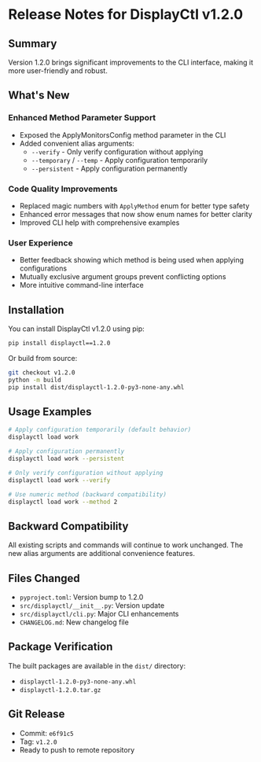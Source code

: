 # Release Notes for DisplayCtl v1.2.0

## Summary

Version 1.2.0 brings significant improvements to the CLI interface, making it more user-friendly and robust.

## What's New

### Enhanced Method Parameter Support
- Exposed the ApplyMonitorsConfig method parameter in the CLI
- Added convenient alias arguments:
  - `--verify` - Only verify configuration without applying
  - `--temporary` / `--temp` - Apply configuration temporarily  
  - `--persistent` - Apply configuration permanently

### Code Quality Improvements
- Replaced magic numbers with `ApplyMethod` enum for better type safety
- Enhanced error messages that now show enum names for better clarity
- Improved CLI help with comprehensive examples

### User Experience
- Better feedback showing which method is being used when applying configurations
- Mutually exclusive argument groups prevent conflicting options
- More intuitive command-line interface

## Installation

You can install DisplayCtl v1.2.0 using pip:

```bash
pip install displayctl==1.2.0
```

Or build from source:

```bash
git checkout v1.2.0
python -m build
pip install dist/displayctl-1.2.0-py3-none-any.whl
```

## Usage Examples

```bash
# Apply configuration temporarily (default behavior)
displayctl load work

# Apply configuration permanently
displayctl load work --persistent

# Only verify configuration without applying
displayctl load work --verify

# Use numeric method (backward compatibility)
displayctl load work --method 2
```

## Backward Compatibility

All existing scripts and commands will continue to work unchanged. The new alias arguments are additional convenience features.

## Files Changed

- `pyproject.toml`: Version bump to 1.2.0
- `src/displayctl/__init__.py`: Version update
- `src/displayctl/cli.py`: Major CLI enhancements
- `CHANGELOG.md`: New changelog file

## Package Verification

The built packages are available in the `dist/` directory:
- `displayctl-1.2.0-py3-none-any.whl`
- `displayctl-1.2.0.tar.gz`

## Git Release

- Commit: `e6f91c5`
- Tag: `v1.2.0`
- Ready to push to remote repository
